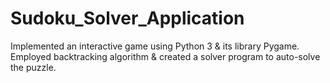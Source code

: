 # Sudoku_Solver_Application
Implemented an interactive game using Python 3 &amp; its library Pygame.<br/>
Employed backtracking algorithm &amp; created a solver program to auto-solve the puzzle.
